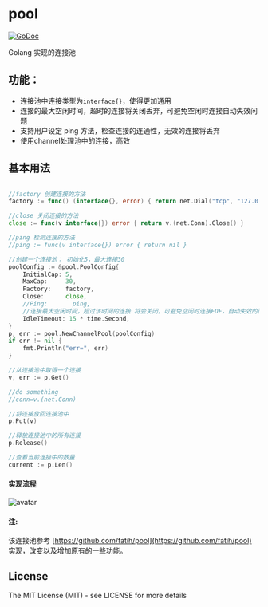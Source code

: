 # pool
[![GoDoc](http://godoc.org/github.com/silenceper/pool?status.svg)](http://godoc.org/github.com/silenceper/pool)

Golang 实现的连接池


## 功能：

- 连接池中连接类型为`interface{}`，使得更加通用
- 连接的最大空闲时间，超时的连接将关闭丢弃，可避免空闲时连接自动失效问题
- 支持用户设定 ping 方法，检查连接的连通性，无效的连接将丢弃
- 使用channel处理池中的连接，高效

## 基本用法

```go

//factory 创建连接的方法
factory := func() (interface{}, error) { return net.Dial("tcp", "127.0.0.1:4000") }

//close 关闭连接的方法
close := func(v interface{}) error { return v.(net.Conn).Close() }

//ping 检测连接的方法
//ping := func(v interface{}) error { return nil }

//创建一个连接池： 初始化5，最大连接30
poolConfig := &pool.PoolConfig{
	InitialCap: 5,
	MaxCap:     30,
	Factory:    factory,
	Close:      close,
	//Ping:       ping,
	//连接最大空闲时间，超过该时间的连接 将会关闭，可避免空闲时连接EOF，自动失效的问题
	IdleTimeout: 15 * time.Second,
}
p, err := pool.NewChannelPool(poolConfig)
if err != nil {
	fmt.Println("err=", err)
}

//从连接池中取得一个连接
v, err := p.Get()

//do something
//conn=v.(net.Conn)

//将连接放回连接池中
p.Put(v)

//释放连接池中的所有连接
p.Release()

//查看当前连接中的数量
current := p.Len()


```

#### 实现流程
![avatar](https://github.com/zhuCheer/pool/blob/master/flow.jpg)



#### 注:
该连接池参考 [https://github.com/fatih/pool](https://github.com/fatih/pool) 实现，改变以及增加原有的一些功能。


## License

The MIT License (MIT) - see LICENSE for more details
